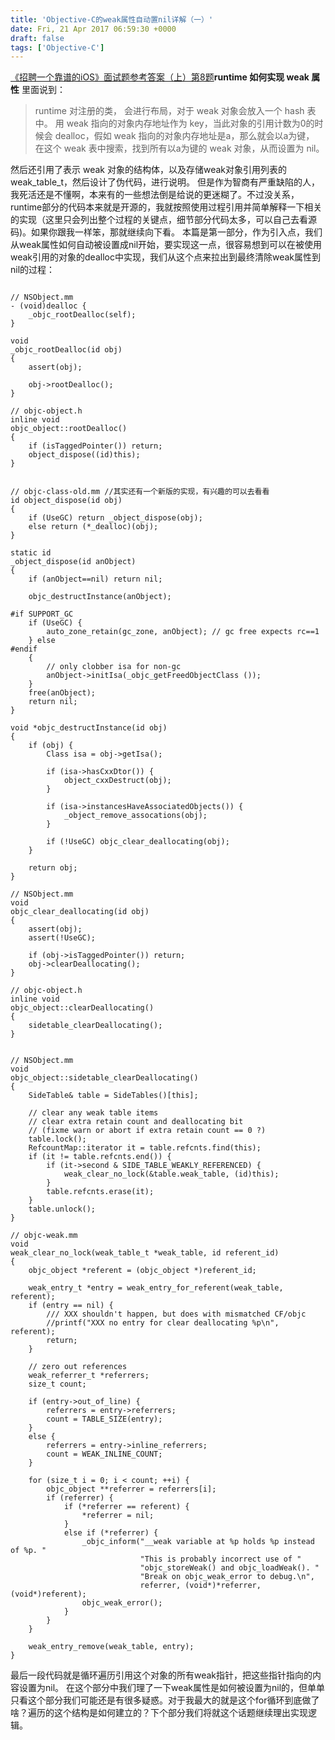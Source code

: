 ```yaml
---
title: 'Objective-C的weak属性自动置nil详解（一）'
date: Fri, 21 Apr 2017 06:59:30 +0000
draft: false
tags: ['Objective-C']
---
```


[《招聘一个靠谱的iOS》面试题参考答案（上）第8题](https://github.com/ChenYilong/iOSInterviewQuestions/blob/master/01%E3%80%8A%E6%8B%9B%E8%81%98%E4%B8%80%E4%B8%AA%E9%9D%A0%E8%B0%B1%E7%9A%84iOS%E3%80%8B%E9%9D%A2%E8%AF%95%E9%A2%98%E5%8F%82%E8%80%83%E7%AD%94%E6%A1%88/%E3%80%8A%E6%8B%9B%E8%81%98%E4%B8%80%E4%B8%AA%E9%9D%A0%E8%B0%B1%E7%9A%84iOS%E3%80%8B%E9%9D%A2%E8%AF%95%E9%A2%98%E5%8F%82%E8%80%83%E7%AD%94%E6%A1%88%EF%BC%88%E4%B8%8A%EF%BC%89.md#8-runtime-%E5%A6%82%E4%BD%95%E5%AE%9E%E7%8E%B0-weak-%E5%B1%9E%E6%80%A7)**runtime 如何实现 weak 属性** 里面说到：

> runtime 对注册的类， 会进行布局，对于 weak 对象会放入一个 hash 表中。 用 weak 指向的对象内存地址作为 key，当此对象的引用计数为0的时候会 dealloc，假如 weak 指向的对象内存地址是a，那么就会以a为键， 在这个 weak 表中搜索，找到所有以a为键的 weak 对象，从而设置为 nil。

然后还引用了表示 weak 对象的结构体，以及存储weak对象引用列表的 weak\_table\_t，然后设计了伪代码，进行说明。 但是作为智商有严重缺陷的人，我死活还是不懂啊，本来有的一些想法倒是给说的更迷糊了。不过没关系，runtime部分的代码本来就是开源的，我就按照使用过程引用并简单解释一下相关的实现（这里只会列出整个过程的关键点，细节部分代码太多，可以自己去看源码)。如果你跟我一样笨，那就继续向下看。 本篇是第一部分，作为引入点，我们从weak属性如何自动被设置成nil开始，要实现这一点，很容易想到可以在被使用weak引用的对象的dealloc中实现，我们从这个点来拉出到最终清除weak属性到nil的过程：
```

// NSObject.mm 
- (void)dealloc {
    _objc_rootDealloc(self);
}

void
_objc_rootDealloc(id obj)
{
    assert(obj);

    obj->rootDealloc();
}

// objc-object.h
inline void
objc_object::rootDealloc()
{
    if (isTaggedPointer()) return;
    object_dispose((id)this);
}


// objc-class-old.mm //其实还有一个新版的实现，有兴趣的可以去看看
id object_dispose(id obj) 
{
    if (UseGC) return _object_dispose(obj);
    else return (*_dealloc)(obj); 
}

static id 
_object_dispose(id anObject) 
{
    if (anObject==nil) return nil;

    objc_destructInstance(anObject);

#if SUPPORT_GC
    if (UseGC) {
        auto_zone_retain(gc_zone, anObject); // gc free expects rc==1
    } else 
#endif
    {
        // only clobber isa for non-gc
        anObject->initIsa(_objc_getFreedObjectClass ()); 
    }
    free(anObject);
    return nil;
}

void *objc_destructInstance(id obj) 
{
    if (obj) {
        Class isa = obj->getIsa();

        if (isa->hasCxxDtor()) {
            object_cxxDestruct(obj);
        }

        if (isa->instancesHaveAssociatedObjects()) {
            _object_remove_assocations(obj);
        }

        if (!UseGC) objc_clear_deallocating(obj);
    }

    return obj;
}

// NSObject.mm 
void 
objc_clear_deallocating(id obj) 
{
    assert(obj);
    assert(!UseGC);

    if (obj->isTaggedPointer()) return;
    obj->clearDeallocating();
}

// objc-object.h
inline void 
objc_object::clearDeallocating()
{
    sidetable_clearDeallocating();
}


// NSObject.mm 
void 
objc_object::sidetable_clearDeallocating()
{
    SideTable& table = SideTables()[this];

    // clear any weak table items
    // clear extra retain count and deallocating bit
    // (fixme warn or abort if extra retain count == 0 ?)
    table.lock();
    RefcountMap::iterator it = table.refcnts.find(this);
    if (it != table.refcnts.end()) {
        if (it->second & SIDE_TABLE_WEAKLY_REFERENCED) {
            weak_clear_no_lock(&table.weak_table, (id)this);
        }
        table.refcnts.erase(it);
    }
    table.unlock();
}

// objc-weak.mm
void 
weak_clear_no_lock(weak_table_t *weak_table, id referent_id) 
{
    objc_object *referent = (objc_object *)referent_id;

    weak_entry_t *entry = weak_entry_for_referent(weak_table, referent);
    if (entry == nil) {
        /// XXX shouldn't happen, but does with mismatched CF/objc
        //printf("XXX no entry for clear deallocating %p\n", referent);
        return;
    }

    // zero out references
    weak_referrer_t *referrers;
    size_t count;

    if (entry->out_of_line) {
        referrers = entry->referrers;
        count = TABLE_SIZE(entry);
    } 
    else {
        referrers = entry->inline_referrers;
        count = WEAK_INLINE_COUNT;
    }

    for (size_t i = 0; i < count; ++i) {
        objc_object **referrer = referrers[i];
        if (referrer) {
            if (*referrer == referent) {
                *referrer = nil;
            }
            else if (*referrer) {
                _objc_inform("__weak variable at %p holds %p instead of %p. "
                             "This is probably incorrect use of "
                             "objc_storeWeak() and objc_loadWeak(). "
                             "Break on objc_weak_error to debug.\n", 
                             referrer, (void*)*referrer, (void*)referent);
                objc_weak_error();
            }
        }
    }

    weak_entry_remove(weak_table, entry);
} 

```
最后一段代码就是循环遍历引用这个对象的所有weak指针，把这些指针指向的内容设置为nil。 在这个部分中我们理了一下weak属性是如何被设置为nil的，但单单只看这个部分我们可能还是有很多疑惑。对于我最大的就是这个for循环到底做了啥？遍历的这个结构是如何建立的？下个部分我们将就这个话题继续理出实现逻辑。